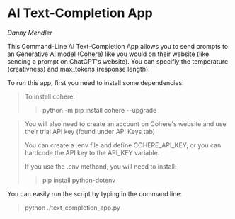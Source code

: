 # AI Text-Completion App

*Danny Mendler*

This Command-Line AI Text-Completion App allows you to send prompts to an Generative AI model (Cohere) like you would on their website (like sending a prompt on ChatGPT's website). You can specifiy the temperature (creativness) and max_tokens (response length).

To run this app, first you need to install some dependencies:
> To install cohere:
>> python -m pip install cohere --upgrade

> You will also need to create an account on Cohere's website and use their trial API key (found under API Keys tab)
>
> You can create a .env file and define COHERE_API_KEY, or you can hardcode the API key to the API_KEY variable.
>
> If you use the .env methond, you will need to install:
>> pip install python-dotenv

You can easily run the script by typing in the command line:
>  python ./text_completion_app.py 
